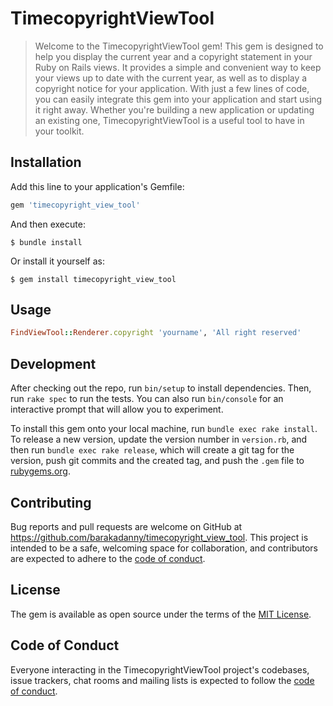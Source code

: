 # TimecopyrightViewTool

> Welcome to the TimecopyrightViewTool gem! This gem is designed to help you display the current year and a copyright statement in your Ruby on Rails views. It provides a simple and convenient way to keep your views up to date with the current year, as well as to display a copyright notice for your application. With just a few lines of code, you can easily integrate this gem into your application and start using it right away. Whether you're building a new application or updating an existing one, TimecopyrightViewTool is a useful tool to have in your toolkit.

## Installation

Add this line to your application's Gemfile:

```ruby
gem 'timecopyright_view_tool'
```

And then execute:

    $ bundle install

Or install it yourself as:

    $ gem install timecopyright_view_tool

## Usage

```ruby
FindViewTool::Renderer.copyright 'yourname', 'All right reserved'
```

## Development

After checking out the repo, run `bin/setup` to install dependencies. Then, run `rake spec` to run the tests. You can also run `bin/console` for an interactive prompt that will allow you to experiment.

To install this gem onto your local machine, run `bundle exec rake install`. To release a new version, update the version number in `version.rb`, and then run `bundle exec rake release`, which will create a git tag for the version, push git commits and the created tag, and push the `.gem` file to [rubygems.org](https://rubygems.org).

## Contributing

Bug reports and pull requests are welcome on GitHub at https://github.com/barakadanny/timecopyright_view_tool. This project is intended to be a safe, welcoming space for collaboration, and contributors are expected to adhere to the [code of conduct](https://github.com/barakadanny/timecopyright_view_tool/blob/master/CODE_OF_CONDUCT.md).

## License

The gem is available as open source under the terms of the [MIT License](https://opensource.org/licenses/MIT).

## Code of Conduct

Everyone interacting in the TimecopyrightViewTool project's codebases, issue trackers, chat rooms and mailing lists is expected to follow the [code of conduct](https://github.com/[USERNAME]/timecopyright_view_tool/blob/master/CODE_OF_CONDUCT.md).
